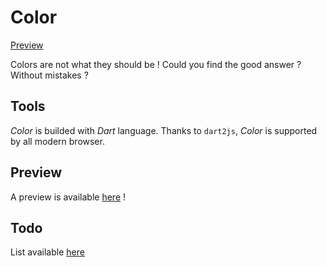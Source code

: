 Color
=====

[Preview](http://vergamote.net/preview/color "Color")

Colors are not what they should be !
Could you find the good answer ? Without mistakes ?


Tools
-----
*Color* is builded with *Dart* language.
Thanks to `dart2js`, *Color* is supported by all modern browser.


Preview
-------
A preview is available [here](http://vergamote.net/preview/color "Color") !


Todo
----

List available [here](TODO.md)

